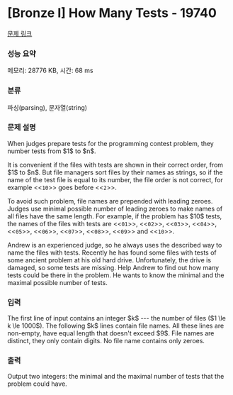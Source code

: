 # [Bronze I] How Many Tests - 19740 

[문제 링크](https://www.acmicpc.net/problem/19740) 

### 성능 요약

메모리: 28776 KB, 시간: 68 ms

### 분류

파싱(parsing), 문자열(string)

### 문제 설명

<p>When judges prepare tests for the programming contest problem, they number tests from $1$ to $n$.</p>

<p>It is convenient if the files with tests are shown in their correct order, from $1$ to $n$. But file managers sort files by their names as strings, so if the name of the test file is equal to its number, the file order is not correct, for example <<<code>10</code>>> goes before <<<code>2</code>>>.  </p>

<p>To avoid such problem, file names are prepended with leading zeroes. Judges use minimal possible number of leading zeroes to make names of all files have the same length. For example, if the problem has $10$ tests, the names of the files with tests are <<<code>01</code>>>, <<<code>02</code>>>, <<<code>03</code>>>, <<<code>04</code>>>, <<<code>05</code>>>, <<<code>06</code>>>, <<<code>07</code>>>, <<<code>08</code>>>, <<<code>09</code>>> and <<<code>10</code>>>.</p>

<p>Andrew is an experienced judge, so he always uses the described way to name the files with tests. Recently he has found some files with tests of some ancient problem at his old hard drive. Unfortunately, the drive is damaged, so some tests are missing. Help Andrew to find out how many tests could be there in the problem. He wants to know the minimal and the maximal possible number of tests.</p>

### 입력 

 <p>The first line of input contains an integer $k$  --- the number of files ($1 \le k \le 1000$). The following $k$ lines contain file names. All these lines are non-empty, have equal length that doesn't exceed $9$. File names are distinct, they only contain digits. No file name contains only zeroes.</p>

### 출력 

 <p>Output two integers: the minimal and the maximal number of tests that the problem could have.</p>

